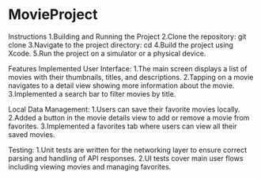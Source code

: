 # MovieProject

Instructions
  1.Building and Running the Project
  2.Clone the repository: git clone <repository-url>
  3.Navigate to the project directory: cd <project-directory>
  4.Build the project using Xcode.
  5.Run the project on a simulator or a physical device.
  
Features Implemented
User Interface:
  1.The main screen displays a list of movies with their thumbnails, titles, and descriptions.
  2.Tapping on a movie navigates to a detail view showing more information about the movie.
  3.Implemented a search bar to filter movies by title.

Local Data Management:
  1.Users can save their favorite movies locally.
  2.Added a button in the movie details view to add or remove a movie from favorites.
  3.Implemented a favorites tab where users can view all their saved movies.

Testing:
  1.Unit tests are written for the networking layer to ensure correct parsing and handling of API responses.
  2.UI tests cover main user flows including viewing movies and managing favorites.
